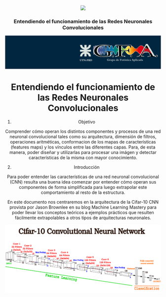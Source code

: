 <!-- RESEARCH GROUP LOGO -->
<br />
<div align="center">
  <img src="/img/logo.png">
  
  <h3 align="center">Entendiendo el funcionamiento de las Redes Neuronales Convolucionales</h3>

![](img/GFA-logo.png)

# Entendiendo el funcionamiento de las Redes Neuronales Convolucionales 

1. Objetivo

Comprender cómo operan los distintos componentes y procesos de una red neuronal convolucional tales como su arquitectura, dimensión de filtros, operaciones aritméticas, conformacion de los mapas de características (features maps) y los vínculos entre las diferentes capas. Para, de esta manera, poder diseñar y utilizarlas para procesar una imágen y detectar características de la misma con mayor conocimiento.

2. Introducción

Para poder entender las características de una red neuronal convolucional (CNN) resulta una buena idea comenzar por entender cómo operan sus componentes de forma simplificada para luego extrapolar este comportamiento al resto de la estructura. 

En este documento nos centraremos en la arquitectura de la Cifar-10 CNN provista por Jason Brownlee en su blog Machine Learning Mastery para poder llevar los conceptos teóricos a ejemplos prácticos que resulten fácilmente extrapolables a otros tipos de arquitecturas neuronales.  

![](img/cifar-10.png)
